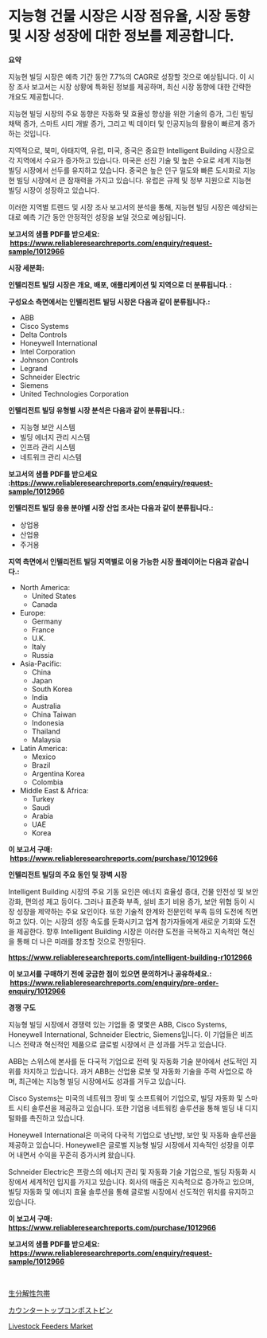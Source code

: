 <p><h1>지능형 건물 시장은 시장 점유율, 시장 동향 및 시장 성장에 대한 정보를 제공합니다.</h1></p><p><strong>요약</strong></p>
<p><p>지능현 빌딩 시장은 예측 기간 동안 7.7%의 CAGR로 성장할 것으로 예상됩니다. 이 시장 조사 보고서는 시장 상황에 특화된 정보를 제공하며, 최신 시장 동향에 대한 간략한 개요도 제공합니다. </p><p>지능현 빌딩 시장의 주요 동향은 자동화 및 효율성 향상을 위한 기술의 증가, 그린 빌딩 채택 증가, 스마트 시티 개발 증가, 그리고 빅 데이터 및 인공지능의 활용이 빠르게 증가하는 것입니다. </p><p>지역적으로, 북미, 아태지역, 유럽, 미국, 중국은 중요한 Intelligent Building 시장으로 각 지역에서 수요가 증가하고 있습니다. 미국은 선진 기술 및 높은 수요로 세계 지능현 빌딩 시장에서 선두를 유지하고 있습니다. 중국은 높은 인구 밀도와 빠른 도시화로 지능현 빌딩 시장에서 큰 잠재력을 가지고 있습니다. 유럽은 규제 및 정부 지원으로 지능현 빌딩 시장이 성장하고 있습니다. </p><p>이러한 지역별 트렌드 및 시장 조사 보고서의 분석을 통해, 지능현 빌딩 시장은 예상되는 대로 예측 기간 동안 안정적인 성장을 보일 것으로 예상됩니다.</p></p>
<p><strong>보고서의 샘플 PDF를 받으세요: &nbsp;<a href="https://www.reliableresearchreports.com/enquiry/request-sample/1012966">https://www.reliableresearchreports.com/enquiry/request-sample/1012966</a></strong></p>
<p><strong>시장 세분화:</strong></p>
<p><strong> 인텔리전트 빌딩 시장은 개요, 배포, 애플리케이션 및 지역으로 더 분류됩니다. :</strong></p>
<p><strong>구성요소 측면에서는 인텔리전트 빌딩 시장은 다음과 같이 분류됩니다.:</strong></p>
<p><ul><li>ABB</li><li>Cisco Systems</li><li>Delta Controls</li><li>Honeywell International</li><li>Intel Corporation</li><li>Johnson Controls</li><li>Legrand</li><li>Schneider Electric</li><li>Siemens</li><li>United Technologies Corporation</li></ul></p>
<p><strong> 인텔리전트 빌딩 유형별 시장 분석은 다음과 같이 분류됩니다.:</strong></p>
<p><ul><li>지능형 보안 시스템</li><li>빌딩 에너지 관리 시스템</li><li>인프라 관리 시스템</li><li>네트워크 관리 시스템</li></ul></p>
<p><strong>보고서의 샘플 PDF를 받으세요 :<a href="https://www.reliableresearchreports.com/enquiry/request-sample/1012966">https://www.reliableresearchreports.com/enquiry/request-sample/1012966</a></strong></p>
<p><strong> 인텔리전트 빌딩 응용 분야별 시장 산업 조사는 다음과 같이 분류됩니다.:</strong></p>
<p><ul><li>상업용</li><li>산업용</li><li>주거용</li></ul></p>
<p><strong>지역 측면에서 인텔리전트 빌딩 지역별로 이용 가능한 시장 플레이어는 다음과 같습니다.:</strong></p>
<p><ul>
    <li>
        North America:
        <ul>
            <li>United States</li>
            <li>Canada</li>
        </ul>
    </li>
    <li>
        Europe:
        <ul>
            <li>Germany</li>
            <li>France</li>
            <li>U.K.</li>
            <li>Italy</li>
            <li>Russia</li>
        </ul>
    </li>
    <li>
        Asia-Pacific:
        <ul>
            <li>China</li>
            <li>Japan</li>
            <li>South Korea</li>
            <li>India</li>
            <li>Australia</li>
            <li>China Taiwan</li>
            <li>Indonesia</li>
            <li>Thailand</li>
            <li>Malaysia</li>
        </ul>
    </li>
    <li>
        Latin America:
        <ul>
            <li>Mexico</li>
            <li>Brazil</li>
            <li>Argentina Korea</li>
            <li>Colombia</li>
        </ul>
    </li>
    <li>
        Middle East & Africa:
        <ul>
            <li>Turkey</li>
            <li>Saudi</li>
            <li>Arabia</li>
            <li>UAE</li>
            <li>Korea</li>
        </ul>
    </li>
    </ul></p>
<p><strong>이 보고서 구매: &nbsp;<a href="https://www.reliableresearchreports.com/purchase/1012966">https://www.reliableresearchreports.com/purchase/1012966</a></strong></p>
<p><strong>인텔리전트 빌딩의 주요 동인 및 장벽 시장</strong></p>
<p><p>Intelligent Building 시장의 주요 기동 요인은 에너지 효율성 증대, 건물 안전성 및 보안 강화, 편의성 제고 등이다. 그러나 표준화 부족, 설비 초기 비용 증가, 보안 위협 등이 시장 성장을 제약하는 주요 요인이다. 또한 기술적 한계와 전문인력 부족 등의 도전에 직면하고 있다. 이는 시장의 성장 속도를 둔화시키고 업계 참가자들에게 새로운 기회와 도전을 제공한다. 향후 Intelligent Building 시장은 이러한 도전을 극복하고 지속적인 혁신을 통해 더 나은 미래를 창조할 것으로 전망된다.</p></p>
<p><strong><a href="https://www.reliableresearchreports.com/intelligent-building-r1012966">https://www.reliableresearchreports.com/intelligent-building-r1012966</a></strong></p>
<p><strong>이 보고서를 구매하기 전에 궁금한 점이 있으면 문의하거나 공유하세요.: &nbsp;<a href="https://www.reliableresearchreports.com/enquiry/pre-order-enquiry/1012966">https://www.reliableresearchreports.com/enquiry/pre-order-enquiry/1012966</a></strong></p>
<p><strong>경쟁 구도</strong></p>
<p><p>지능형 빌딩 시장에서 경쟁력 있는 기업들 중 몇몇은 ABB, Cisco Systems, Honeywell International, Schneider Electric, Siemens입니다. 이 기업들은 비즈니스 전략과 혁신적인 제품으로 글로벌 시장에서 큰 성과를 거두고 있습니다.</p><p>ABB는 스위스에 본사를 둔 다국적 기업으로 전력 및 자동화 기술 분야에서 선도적인 지위를 차지하고 있습니다. 과거 ABB는 산업용 로봇 및 자동화 기술을 주력 사업으로 하며, 최근에는 지능형 빌딩 시장에서도 성과를 거두고 있습니다. </p><p>Cisco Systems는 미국의 네트워크 장비 및 소프트웨어 기업으로, 빌딩 자동화 및 스마트 시티 솔루션을 제공하고 있습니다. 또한 기업용 네트워킹 솔루션을 통해 빌딩 내 디지털화를 촉진하고 있습니다.</p><p>Honeywell International은 미국의 다국적 기업으로 냉난방, 보안 및 자동화 솔루션을 제공하고 있습니다. Honeywell은 글로벌 지능형 빌딩 시장에서 지속적인 성장을 이루어 내면서 수익을 꾸준히 증가시켜 왔습니다.</p><p>Schneider Electric은 프랑스의 에너지 관리 및 자동화 기술 기업으로, 빌딩 자동화 시장에서 세계적인 입지를 가지고 있습니다. 회사의 매출은 지속적으로 증가하고 있으며, 빌딩 자동화 및 에너지 효율 솔루션을 통해 글로벌 시장에서 선도적인 위치를 유지하고 있습니다.</p></p>
<p><strong>이 보고서 구매: &nbsp; <a href="https://www.reliableresearchreports.com/purchase/1012966">https://www.reliableresearchreports.com/purchase/1012966</a></strong></p>
<p><strong>보고서의 샘플 PDF를 받으세요: &nbsp;<a href="https://www.reliableresearchreports.com/enquiry/request-sample/1012966">https://www.reliableresearchreports.com/enquiry/request-sample/1012966</a></strong><strong></strong></p>
<p>&nbsp;</p>
<p><p><a href="https://github.com/RodHoppe07/Market-Research-Report-List-1/blob/main/317628029532.md">生分解性包帯</a></p><p><a href="https://github.com/laurenreichert/Market-Research-Report-List-1/blob/main/934876729531.md">カウンタートップコンポストビン</a></p><p><a href="https://github.com/mbisetmhermsr/Market-Research-Report-List-2/blob/main/livestock-feeders-market.md">Livestock Feeders Market</a></p></p>